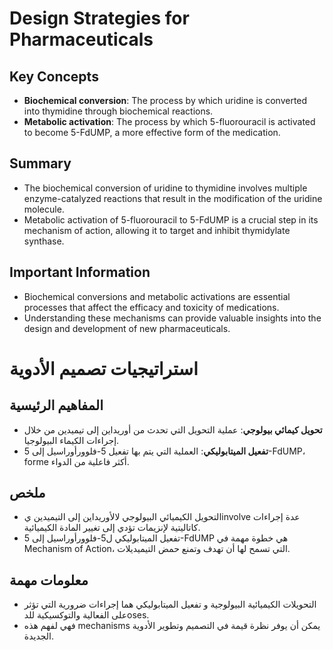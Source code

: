 # Design Strategies for Pharmaceuticals
## Key Concepts
* **Biochemical conversion**: The process by which uridine is converted into thymidine through biochemical reactions.
* **Metabolic activation**: The process by which 5-fluorouracil is activated to become 5-FdUMP, a more effective form of the medication.

## Summary
* The biochemical conversion of uridine to thymidine involves multiple enzyme-catalyzed reactions that result in the modification of the uridine molecule.
* Metabolic activation of 5-fluorouracil to 5-FdUMP is a crucial step in its mechanism of action, allowing it to target and inhibit thymidylate synthase.

## Important Information
* Biochemical conversions and metabolic activations are essential processes that affect the efficacy and toxicity of medications.
* Understanding these mechanisms can provide valuable insights into the design and development of new pharmaceuticals.

# استراتيجيات تصميم الأدوية
## المفاهيم الرئيسية
* **تحويل كيمائي بيولوجي**: عملية التحويل التي تحدث من أوريداين إلى تيميدين من خلال إجراءات الكيماء البيولوجيا.
* **تفعيل الميتابوليكي**: العملية التي يتم بها تفعيل 5-فلوورأوراسيل إلى 5-FdUMP، forme أكثر فاعلية من الدواء.

## ملخص
* التحويل الكيميائي البيولوجي لالأوريداين إلى التيميدين يinvolve عدة إجراءات كاتاليتية لإنزيمات تؤدي إلى تغيير المادة الكيميائية.
* تفعيل الميتابوليكي ل5-فلوورأوراسيل إلى 5-FdUMP هي خطوة مهمة في Mechanism of Action، التي تسمح لها أن تهدف وتمنع حمض التيميديلات.

## معلومات مهمة
* التحويلات الكيميائية البيولوجية و تفعيل الميتابوليكي هما إجراءات ضرورية التي تؤثر على الفعالية والتوكسيكية للدoses.
* فهي لفهم هذه mechanisms يمكن أن يوفر نظرة قيمة في التصميم وتطوير الأدوية الجديدة.
